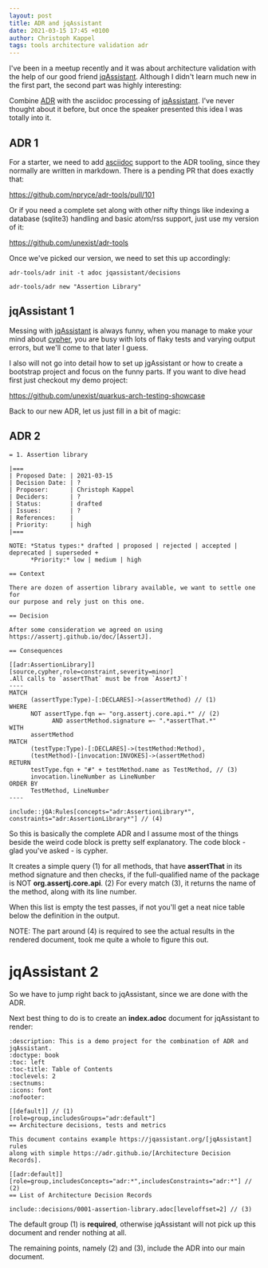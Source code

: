 ```yaml
---
layout: post
title: ADR and jqAssistant
date: 2021-03-15 17:45 +0100
author: Christoph Kappel
tags: tools architecture validation adr
---
```

I've been in a meetup recently and it was about architecture validation with the help of
our good friend [jqAssistant](https://jqassistant.org). Although I didn't learn much new in the
first part, the second part was highly interesting:

Combine [ADR](https://adr.github.io/) with the asciidoc processing of
[jqAssistant](https://jqassistant.org).
I've never thought about it before, but once the speaker presented this idea I was totally into it.

## ADR 1

For a starter, we need to add [asciidoc](https://asciidoc.org/) support to the ADR tooling,
since they normally are written in markdown. There is a pending PR that does exactly that:

https://github.com/npryce/adr-tools/pull/101

Or if you need a complete set along with other nifty things like indexing a database
(sqlite3) handling and basic atom/rss support, just use my version of it:

https://github.com/unexist/adr-tools

Once we've picked our version, we need to set this up accordingly:

```shell
adr-tools/adr init -t adoc jqassistant/decisions

adr-tools/adr new "Assertion Library"
```

## jqAssistant 1

Messing with [jqAssistant](https://jqassistant.org) is always funny, when you manage to make your
mind about [cypher](https://neo4j.com/developer/cypher/), you are busy with lots of flaky tests
and varying output errors, but we'll come to that later I guess.

I also will not go into detail how to set up jgAssistant or how to create a bootstrap project and
focus on the funny parts. If you want to dive head first just checkout my demo project:

https://github.com/unexist/quarkus-arch-testing-showcase

Back to our new ADR, let us just fill in a bit of magic:

## ADR 2

```adoc
= 1. Assertion library

|===
| Proposed Date: | 2021-03-15
| Decision Date: | ?
| Proposer:      | Christoph Kappel
| Deciders:      | ?
| Status:        | drafted
| Issues:        | ?
| References:    |
| Priority:      | high
|===

NOTE: *Status types:* drafted | proposed | rejected | accepted | deprecated | superseded +
      *Priority:* low | medium | high

== Context

There are dozen of assertion library available, we want to settle one for
our purpose and rely just on this one.

== Decision

After some consideration we agreed on using https://assertj.github.io/doc/[AssertJ].

== Consequences

[[adr:AssertionLibrary]]
[source,cypher,role=constraint,severity=minor]
.All calls to `assertThat` must be from `AssertJ`!
----
MATCH
      (assertType:Type)-[:DECLARES]->(assertMethod) // (1)
WHERE
      NOT assertType.fqn =~ "org.assertj.core.api.*" // (2)
            AND assertMethod.signature =~ ".*assertThat.*"
WITH
      assertMethod
MATCH
      (testType:Type)-[:DECLARES]->(testMethod:Method),
      (testMethod)-[invocation:INVOKES]->(assertMethod)
RETURN
      testType.fqn + "#" + testMethod.name as TestMethod, // (3)
      invocation.lineNumber as LineNumber
ORDER BY
      TestMethod, LineNumber
----

include::jQA:Rules[concepts="adr:AssertionLibrary*", constraints="adr:AssertionLibrary*"] // (4)
```

So this is basically the complete ADR and I assume most of the things beside the weird code block
is pretty self explanatory.
The code block - glad you've asked - is cypher.

It creates a simple query (1) for all methods, that have **assertThat** in its method signature
and then checks, if the full-qualified name of the package is NOT **org.assertj.core.api**. (2)
For every match (3), it returns the name of the method, along with its line number.

When this list is empty the test passes, if not you'll get a neat nice table below the definition
in the output.

NOTE: The part around (4) is required to see the actual results in the rendered document, took
      me quite a whole to figure this out.

# jqAssistant 2

So we have to jump right back to jqAssistant, since we are done with the ADR.

Next best thing to do is to create an **index.adoc** document for jqAssistant to render:

```adoc
:description: This is a demo project for the combination of ADR and jqAssistant.
:doctype: book
:toc: left
:toc-title: Table of Contents
:toclevels: 2
:sectnums:
:icons: font
:nofooter:

[[default]] // (1)
[role=group,includesGroups="adr:default"]
== Architecture decisions, tests and metrics

This document contains example https://jqassistant.org/[jqAssistant] rules
along with simple https://adr.github.io/[Architecture Decision Records].

[[adr:default]]
[role=group,includesConcepts="adr:*",includesConstraints="adr:*"] // (2)
== List of Architecture Decision Records

include::decisions/0001-assertion-library.adoc[leveloffset=2] // (3)
```

The default group (1) is **required**, otherwise jqAssistant will not pick up this document
and render nothing at all.

The remaining points, namely (2) and (3), include the ADR into our main document.